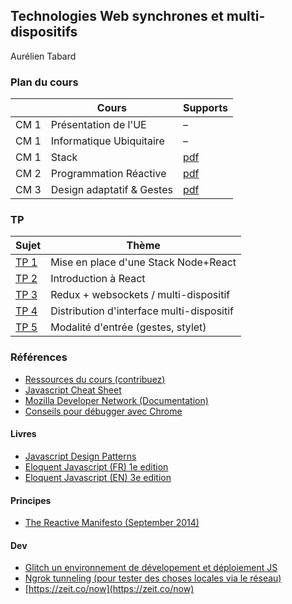 ## Technologies Web synchrones et multi-dispositifs

Aurélien Tabard

### Plan du cours

|          | Cours                      | Supports     |
| -------- | -------------------------- | ------------ |
| CM 1     | Présentation de l'UE       |      –       |
| CM 1     | Informatique Ubiquitaire   |      –       |
| CM 1     | Stack                      | [pdf](cours/cm1-introUbicomp.pdf)      |
| CM 2     | Programmation Réactive     | [pdf](cours/cm2-reactivity.pdf)        |
| CM 3     | Design adaptatif & Gestes  | [pdf](cours/cm3-adaptation-gestes.pdf) |



### TP

| Sujet            | Thème  |
| -----------------| ------ |
| [TP 1](tp1.html) | Mise en place d'une Stack Node+React      |
| [TP 2](tp2.html) | Introduction à React                      |
| [TP 3](tp3.html) | Redux + websockets / multi-dispositif     |
| [TP 4](tp4.html) | Distribution d'interface multi-dispositif |
| [TP 5](tp5.html) | Modalité d'entrée (gestes, stylet)        |



### Références

- [Ressources du cours (contribuez)](hack)
- [Javascript Cheat Sheet](https://mbeaudru.github.io/modern-js-cheatsheet/)
- [Mozilla Developer Network (Documentation)](https://developer.mozilla.org/)
- [Conseils pour débugger avec Chrome](https://www.freecodecamp.org/news/awesome-chrome-dev-tools-tips-and-tricks/)

#### Livres
- [Javascript Design Patterns](https://addyosmani.com/resources/essentialjsdesignpatterns/book/)
- [Eloquent Javascript (FR) 1e edition](https://fr.eloquentjavascript.net/)
- [Eloquent Javascript (EN) 3e edition](http://eloquentjavascript.net/3rd_edition/)

#### Principes
- [The Reactive Manifesto (September 2014)](https://www.reactivemanifesto.org/)

#### Dev
- [Glitch un environnement de dévelopement et déploiement JS](https://glitch.com)
- [Ngrok tunneling (pour tester des choses locales via le réseau)](https://ngrok.com/)
- [https://zeit.co/now](https://zeit.co/now)
